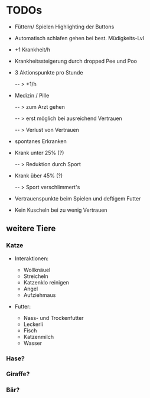 # TODOs

- Füttern/ Spielen Highlighting der Buttons
- Automatisch schlafen gehen bei best. Müdigkeits-Lvl
  
- +1 Krankheit/h

- Krankheitssteigerung durch dropped Pee und Poo

- 3 Aktionspunkte pro Stunde
  
  -- > +1/h
  

- Medizin / Pille 
  
    -- > zum Arzt gehen
  
    -- > erst möglich bei ausreichend Vertrauen
  
    -- > Verlust von Vertrauen


- spontanes Erkranken
- Krank unter 25% (?) 
  
  -- > Reduktion durch Sport 
- Krank über 45% (?) 
  
  -- > Sport verschlimmert's
  

- Vertrauenspunkte beim Spielen und deftigem Futter
- Kein Kuscheln bei zu wenig Vertrauen


## weitere Tiere

### Katze

- Interaktionen:
  - Wollknäuel
  - Streicheln
  - Katzenklo reinigen
  - Angel
  - Aufziehmaus
  

- Futter:
  - Nass- und Trockenfutter
  - Leckerli
  - Fisch
  - Katzenmilch
  - Wasser

### Hase?

### Giraffe?

### Bär?
